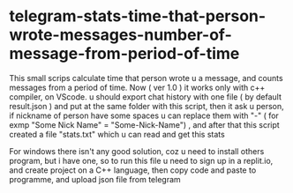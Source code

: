 # telegram-stats-time-that-person-wrote-messages-number-of-message-from-period-of-time
This small scrips calculate time that person wrote u a message, and counts messages from a period of time. Now ( ver 1.0 ) it works only with c++ compiler, on VScode.
u should export chat history with one file ( by default result.json ) and put at the same folder with this script, then it ask u person, if nickname of person have some spaces u can replace them with "-" ( for exmp "Some Nick Name" = "Some-Nick-Name") , and after that this script created a file "stats.txt" which u can read and get this stats


For windows there isn't any good solution, coz u need to install others program, but i have one, so to run this file u need to sign up in a replit.io, and create project on a C++ language, then copy code and paste to programme, and upload json file from telegram
